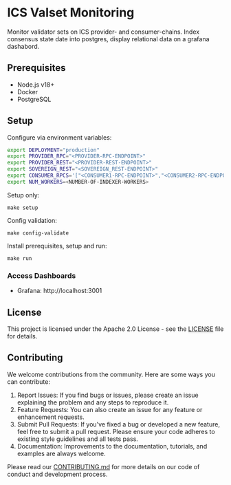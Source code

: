 # ICS Valset Monitoring

Monitor validator sets on ICS provider- and consumer-chains. Index consensus state date into postgres, display relational data on a grafana dashabord. 

## Prerequisites
- Node.js v18+
- Docker
- PostgreSQL

## Setup

Configure via environment variables:
```bash
export DEPLOYMENT="production"
export PROVIDER_RPC="<PROVIDER-RPC-ENDPOINT>"
export PROVIDER_REST="<PROVIDER-REST-ENDPOINT>"
export SOVEREIGN_REST="<SOVEREIGN_REST-ENDPOINT>"
export CONSUMER_RPCS='["<CONSUMER1-RPC-ENDPOINT>","<CONSUMER2-RPC-ENDPOINT>"]'
export NUM_WORKERS=<NUMBER-OF-INDEXER-WORKERS>
```

Setup only:
```
make setup
```

Config validation:
```
make config-validate
```

Install prerequisites, setup and run:
```
make run
```

### Access Dashboards
- Grafana: http://localhost:3001

## License

This project is licensed under the Apache 2.0 License - see the [LICENSE](LICENSE) file for details.

## Contributing

We welcome contributions from the community. Here are some ways you can contribute:

1. Report Issues: If you find bugs or issues, please create an issue explaining the problem and any steps to reproduce it.
2. Feature Requests: You can also create an issue for any feature or enhancement requests.
3. Submit Pull Requests: If you've fixed a bug or developed a new feature, feel free to submit a pull request. Please ensure your code adheres to existing style guidelines and all tests pass.
4. Documentation: Improvements to the documentation, tutorials, and examples are always welcome.

Please read our [CONTRIBUTING.md](CONTRIBUTING.md) for more details on our code of conduct and development process.
